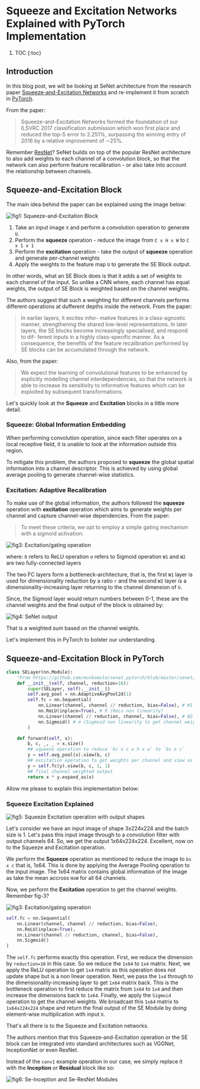 # Squeeze and Excitation Networks Explained with PyTorch Implementation

1. TOC 
{:toc}

## Introduction
In this blog post, we will be looking at SeNet architecture from the research paper [Squeeze-and-Excitation Networks](https://arxiv.org/abs/1709.01507) and re-implement it from scratch in [PyTorch](https://pytorch.org/). 

From the paper:
> Squeeze-and-Excitation Networks formed the foundation of our ILSVRC 2017 classification submission which won first place and reduced the top-5 error to 2.251%, surpassing the winning entry of 2016 by a relative improvement of ∼25%.

Remember [ResNet](https://arxiv.org/abs/1512.03385)? SeNet builds on top of the popular ResNet architecture to also add weights to each channel of a convolution block, so that the network can also perform feature recalibration - or also take into account the relationship between channels.

## Squeeze-and-Excitation Block

The main idea behind the paper can be explained using the image below:

![](/images/senet_block.png "fig1: Squeeze-and-Excitation Block")

1. Take an input image `X` and perform a convolution operation to generate `U`. 
2. Perform the **squeeze** operation - reduce the image from `C x H x W` to `C x 1 x 1`  
3. Perform the **excitation** operation - take the output of **squeeze** operation and generate per-channel weights
4. Apply the weights to the feature map `U` to generate the SE Block output.

In other words, what an SE Block does is that it adds a set of weights to each channel of the input. So unlike a CNN where, each channel has equal weights, the output of SE Block is weighted based on the channel weights. 

The authors suggest that such a weighting for different channels performs different operations at dufferent depths inside the network. From the paper:
> In earlier layers, it excites infor- mative features in a class-agnostic manner, strengthening the shared low-level representations. In later layers, the SE blocks become increasingly specialised, and respond to dif- ferent inputs in a highly class-specific manner. As a consequence, the benefits of the feature recalibration performed by SE blocks can be accumulated through the network.

Also, from the paper:
> We expect the learning of convolutional features to be enhanced by explicitly modelling channel interdependencies, so that the network is able to increase its sensitivity to informative features which can be exploited by subsequent transformations.

Let's quickly look at the **Squeeze** and **Excitation** blocks in a little more detail.

### Squeeze: Global Information Embedding
When performing convolution operation, since each filter operates on a local receptive field, it is unable to look at the information outside this region.

To mitigate this problem, the authors proposed to **squeeze** the global spatial information into a channel descriptor. This is achieved by using global average pooling to generate channel-wise statistics. 

### Excitation: Adaptive Recalibration
To make use of the global information, the authors followed the **squeeze** operation with **excitation** operation which aims to generate weights per channel and capture channel-wise dependencies. From the paper:

> To meet these criteria, we opt to employ a simple gating mechanism with a sigmoid activation:

![](/images/gating_operation.png "fig3: Excitation/gating operation")

where:
`δ` refers to ReLU operation
`σ` refers to Sigmoid operation 
`W1` and `W2` are two fully-connected layers

The two FC layers form a bottleneck-architecture, that is, the first `W1` layer is used for dimensionality reduction by a ratio `r` and the second `W2` layer is a dimensionality-increasing layer returning to the channel dimension of `U`.

Since, the Sigmoid layer would return numbers between 0-1, these are the channel weights and the final output of the block is obtained by:

![](/images/senet_output.png "fig4: SeNet output")

That is a weighted sum based on the channel weights.

Let's implement this in PyTorch to bolster our understanding.

## Squeeze-and-Excitation Block in PyTorch

```python
class SELayer(nn.Module):
    "From https://github.com/moskomule/senet.pytorch/blob/master/senet/se_module.py"
    def __init__(self, channel, reduction=16):
        super(SELayer, self).__init__()
        self.avg_pool = nn.AdaptiveAvgPool2d(1)
        self.fc = nn.Sequential(
            nn.Linear(channel, channel // reduction, bias=False), # W1 dimensionality-reduction layer 
            nn.ReLU(inplace=True), # δ (ReLu non linearity)
            nn.Linear(channel // reduction, channel, bias=False), # W2 dimensionality-increasing layer
            nn.Sigmoid() # σ (Sigmoid non linearity to get channel weights)
        )

    def forward(self, x):
        b, c, _, _ = x.size()
        ## squeeze operation to reduce `bc x c x h x w` to `bs x c`
        y = self.avg_pool(x).view(b, c)      
        ## excitation operation to get weights per channel and view as `bs x c x 1 x 1`
        y = self.fc(y).view(b, c, 1, 1)
        ## final channel weighted output
        return x * y.expand_as(x)
```

Allow me please to explain this implementation below:

### Squeeze Excitation Explained

![](/images/squeeze_excite.jpg "fig5: Squeeze Excitation operation with output shapes")

Let's consider we have an input image of shape 3x224x224 and the batch size is 1. Let's pass this input image through to a convolution filter with output channels 64. So, we get the output 1x64x224x224. Excellent, now on to the Squeeze and Excitation operation. 

We perform the **Squeeze** operation as mentioned to reduce the image to `bs x c` that is, 1x64. This is done by applying the Average Pooling operation to the input image. The 1x64 matrix contains global information of the image as take the mean accross `HxW` for all 64 channels. 

Now, we perform the **Excitation** operation to get the channel weights. Remember fig-3?

![](/images/gating_operation.png "fig3: Excitation/gating operation")

```python
self.fc = nn.Sequential(
    nn.Linear(channel, channel // reduction, bias=False),  
    nn.ReLU(inplace=True), 
    nn.Linear(channel // reduction, channel, bias=False), 
    nn.Sigmoid()
)
```
The `self.fc` performs exactly this operation. First, we reduce the dimension by `reduction=16` in this case. So we reduce the `1x64` to `1x4` matrix. Next, we apply the ReLU operation to get `1x4` matrix as this operation does not update shape but is a non linear operation. Next, we pass the `1x4` through to the dimensionality-increasing layer to get `1x64` matrix back. This is the bottleneck operation to first reduce the matrix from `1x64` to `1x4` and then increase the dimensions back to `1x64`. Finally, we apply the `Sigmoid` operation to get the channel weights. We broadcast this `1x64` matrix to `1x64x224x224` shape and return the final output of the SE Module by doing element-wise multiplication with input `X`.   

That's all there is to the Squeeze and Excitation networks. 

The authors mention that this Squeeze-and-Excitation operation or the SE block can be integrated into standard architectures such as VGGNet, InceptionNet or even ResNet. 

Instead of the `conv1` example operation in our case, we simply replace it with the **Inception** or **Residual** block like so:

![](/images/se-resnet.png "fig6: Se-Inception and Se-ResNet Modules")


